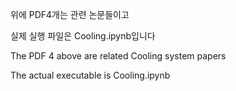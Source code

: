 위에 PDF4개는 관련 논문들이고

실제 실행 파일은 Cooling.ipynb입니다



The PDF 4 above are related Cooling system papers

The actual executable is Cooling.ipynb
